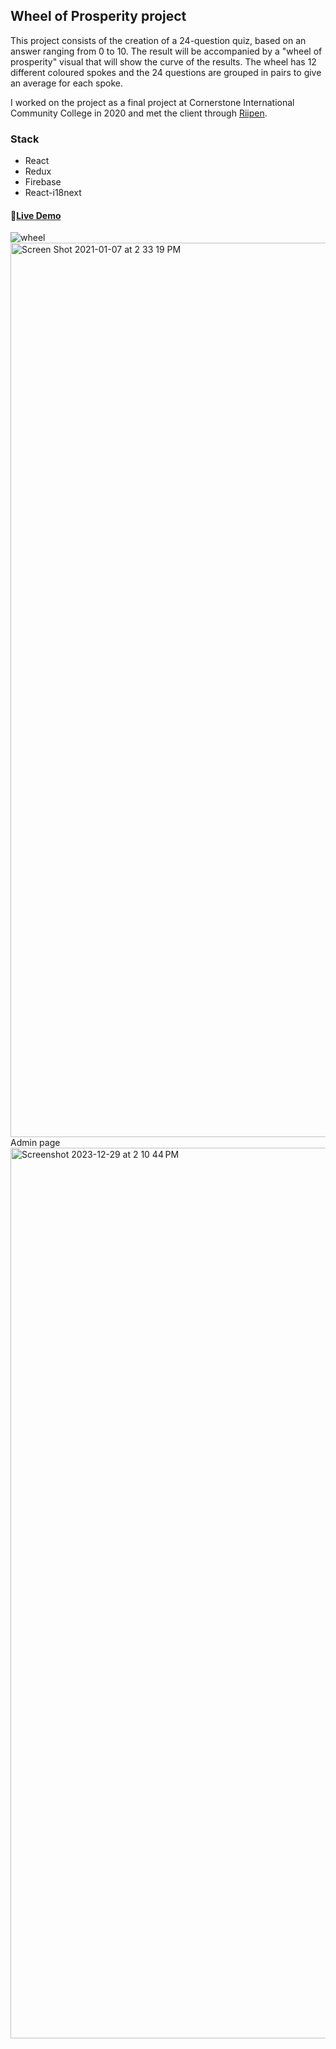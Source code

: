 ## Wheel of Prosperity project
This project consists of the creation of a 24-question quiz, based on an answer ranging from 0 to 10.
The result will be accompanied by a "wheel of prosperity" visual that will show the curve of the results. 
The wheel has 12 different coloured spokes and the 24 questions are grouped in pairs to give an average for each spoke.

I worked on the project as a final project at Cornerstone International Community College in 2020 and met the client through [Riipen](https://www.riipen.com/).

### Stack
- React
- Redux
- Firebase
- React-i18next


#### :link:[Live Demo](https://wheel-of-prosperity-portfolio.netlify.app/)

![wheel](https://github.com/taekimura/react-wheel-of-prosperity/assets/55253319/32848df8-e8b0-455c-b8a1-8f382241ab08)
<img width="1431" alt="Screen Shot 2021-01-07 at 2 33 19 PM" src="https://github.com/taekimura/react-wheel-of-prosperity/assets/55253319/aa6280be-b883-4406-b2ef-7d53471d6ac7.png">
Admin page
<img width="1425" alt="Screenshot 2023-12-29 at 2 10 44 PM" src="https://github.com/taekimura/react-wheel-of-prosperity/assets/55253319/354ea862-c7c6-47d4-9cc6-a606faaf81b9">











